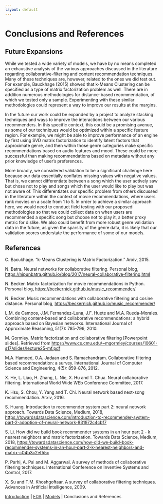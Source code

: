 ```yaml
---
layout: default
---
```


# Conclusions and References

## Future Expansions

While we tested a wide variety of models, we have by no means completed an exhaustive analysis of the various approaches discussed in the literature regarding collaborative-filtering and content recommendation techniques. Many of these techniques are, however, related to the ones we did test out. For example, Bauckhage (2015) showed that k-Means Clustering can be specified as a type of matrix factorization problem as well. There are in addition numerous methodologies for distance-based recommendation, of which we tested only a sample. Experimenting with these similar methodologies could represent a way to improve our results at the margins.

In the future our work could be expanded by a project to analyze stacking techniques and ways to improve the interactions between our various recommenders. In this specific context, this could be a promising avenue, as some of our techniques would be optimized within a specific feature region. For example, we might be able to improve performance of an engine by first using SVD matrix factorization to identify latent factors that approximate genre, and then within those genre categories make specific recommendations based on audio features and mood. These could be more successful than making recommendations based on metadata without any prior knowledge of user’s preferences.

More broadly, we considered validation to be a significant challenge here because our data essentially conflates missing values with negative values. That is, we cannot differentiate between a song which the user actively saw but chose not to play and songs which the user would like to play but was not aware of. This differentiates our specific problem from others discussed in the literature within the context of movie recommendations, where users rank movies on a scale from 1 to 5. In order to achieve a similar approach here, we would need to conduct field testing with our proposed methodologies so that we could collect data on when users are recommended a specific song but choose not to play it, a better proxy metric for dislike. We also could benefit from more robust genre validation data in the future, as given the sparsity of the genre data, it is likely that our validation scores understate the performance of some of our models.

## References

C. Bacukhage. “k-Means Clustering is Matrix Factorization.” Arxiv, 2015.

N. Batra. Neural networks for collaborative filtering. Personal blog, https://nipunbatra.github.io/blog/2017/neural-collaborative-filtering.html

N. Becker. Matrix factorization for movie recommendations in Python. Personal blog, https://beckernick.github.io/music_recommender/

N. Becker. Music recommendations with collaborative filtering and cosine distance. Personal blog, https://beckernick.github.io/music_recommender/

L.M. de Campos, J.M. Fernandez-Luna, J.F. Huete and M.A. Rueda-Morales. Combining content-based and collaborative recommendations: a hybrid approach based on Bayesian networks. International Journal of Approximate Reasoning, 51(7): 785-799, 2010.

M. Gormley. Matrix factorization and collaborative filtering [Powerpoint slides]. Retrieved from https://www.cs.cmu.edu/~mgormley/courses/10601-s17/slides/lecture25-mf.pdf

M.A. Hameed, O.A. Jadaan and S. Ramachandram. Collaborative filtering based recommendation: a survey. International Journal of Computer Science and Engineering, 4(5): 859-876, 2012.

X. He, L. Liao, H. Zhang, L. Nie, X. Hu and T. Chua. Neural collaborative filtering. International World Wide WEb Conference Committee, 2017.

K. Hsu, S. Chou, Y. Yang and T. Chi. Neural network based next-song recommendation. Arxiv, 2016.

S. Huang. Introduction to recommender system part 2: neural network approach. Towards Data Science, Medium, 2018, https://towardsdatascience.com/introduction-to-recommender-system-part-2-adoption-of-neural-network-831972c4cbf7

S. Li. How did we build book recommender systems in an hour part 2 - k nearest neighbors and matrix factorization. Towards Data Science, Medium, 2018, https://towardsdatascience.com/how-did-we-build-book-recommender-systems-in-an-hour-part-2-k-nearest-neighbors-and-matrix-c04b3c2ef55c

P. Parhi, A. Pal and M. Aggarwal. A survey of methods of collaborative filtering techniques. International Conference on Inventive Systems and Control, 2017.

X. Su and T.M. Khoshgoftaar. A survey of collaborative filtering techniques. Advances in Artificial Intelligence, 2009.

[Introduction](./index.md) | [EDA](./eda.md) | [Models](./models.html) | Conclusions and References
